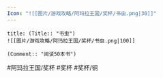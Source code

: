 ```yaml
---
Icon: "![[图片/游戏攻略/阿玛拉王国/奖杯/书虫.png|30]]"
---
```

```ad-common-bronze-trophy
title: (Title:: "书虫")
![[图片/游戏攻略/阿玛拉王国/奖杯/书虫.png|100]]

(Comment:: "阅读50本书")
```

#阿玛拉王国/奖杯 #奖杯 #奖杯/铜
